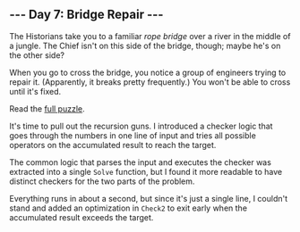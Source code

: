 ## --- Day 7: Bridge Repair ---
The Historians take you to a familiar _rope bridge_ over a river in the middle of a jungle. The Chief isn't on this side of the bridge, though; maybe he's on the other side?

When you go to cross the bridge, you notice a group of engineers trying to repair it. (Apparently, it breaks pretty frequently.) You won't be able to cross until it's fixed.

Read the [full puzzle](https://adventofcode.com/2024/day/7).

It's time to pull out the recursion guns. I introduced a checker logic that goes through the numbers in one line of input and tries all possible operators on the accumulated result to reach the target.

The common logic that parses the input and executes the checker was extracted into a single `Solve` function, but I found it more readable to have distinct checkers for the two parts of the problem. 

Everything runs in about a second, but since it's just a single line, I couldn't stand and added an optimization in `Check2` to exit early when the accumulated result exceeds the target.
